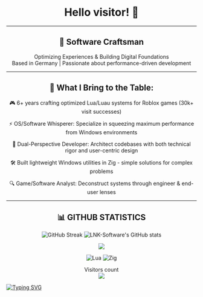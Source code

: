 
# <div align="center"> Hello visitor! :wave: </div>

---
## <div align="center"> 🚀 Software Craftsman </div>

<div align="center"> Optimizing Experiences & Building Digital Foundations </div>
<div align="center"> Based in Germany | Passionate about performance-driven development </div>

---
  
## <div align="center"> 🔨 What I Bring to the Table: </div>
<div align="center">
🎮 6+ years crafting optimized Lua/Luau systems for Roblox games (30k+ visit successes)
  
⚡ OS/Software Whisperer: Specialize in squeezing maximum performance from Windows environments
  
🧠 Dual-Perspective Developer: Architect codebases with both technical rigor and user-centric design
  
🛠️ Built lightweight Windows utilities in Zig - simple solutions for complex problems
  
🔍 Game/Software Analyst: Deconstruct systems through engineer & end-user lenses
</div>

---

## <div align="center"> 📊 GITHUB STATISTICS </div>

<p align="center">
  <img src="https://github-readme-streak-stats.herokuapp.com?user=LNK-Software&theme=transparent&border_radius=10&date_format=j%20M%5B%20Y%5D&mode=weekly&card_width=600&card_height=200&stroke=0068EB" alt="GitHub Streak" />
  <img src="https://github-readme-stats.vercel.app/api?username=LNK-Software&show_icons=true&theme=transparent" alt="LNK-Software's GitHub stats" />
</p>

<div align="center">
</div>

<div align="center">
  <a href="https://github.com/LNK-Software/LNK-Software">
    <img align="center" src="https://github-readme-stats.vercel.app/api/top-langs/?username=LNK-Software&hide=java,html,tex&title_color=ffffff&text_color=c9cacc&icon_color=2bbc8a&bg_color=1d1f21&langs_count=3" />
  </a>
</div>

<p align="center">
  <img src="https://img.shields.io/badge/Lua-11111C?style=for-the-badge&logo=lua&logoColor=white" alt="Lua" />
  <img src="https://img.shields.io/badge/Zig-11111C?style=for-the-badge&logo=zig&logoColor=F7DF1E" alt="Zig" />
</p>


<p align="center"> 
  Visitors count<br>
  <img src="https://profile-counter.glitch.me/LNK-Software/count.svg" />
</p>


[![Typing SVG](https://readme-typing-svg.demolab.com/demo/?pause=700&color=F70000&center=true&vCenter=true&width=450&lines=...;ERROR+404)](https://git.io/typing-svg)
